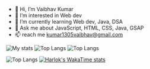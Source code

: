 - 👋 Hi, I’m Vaibhav Kumar
- 👀 I’m interested in Web dev
- 🌱 I’m currently learning Web dev, Java, DSA
- 💬 Ask me about JavaScript, HTML, CSS, Java, GSAP
- 📫 reach me kumar1305vaibhav@gmail.com

<img alt = "My stats" src ="https://github-readme-stats.vercel.app/api?username=vaibhavisno-one&show_icons=true&theme=dark"/>
<img alt = "Top Langs" src ="https://github-readme-stats.vercel.app/api/top-langs/?username=vaibhavisno-one&layout=compact"/>
<img alt = "Top Langs" src ="https://github-readme-stats.vercel.app/api/wakatime?username=vaibhavisno-one)](https://github.com/anuraghazra/github-readme-stats"/>


![Top Langs](https://github-readme-stats.vercel.app/api/top-langs/?username=vaibhavisno-one&layout=compact)
[![Harlok's WakaTime stats](https://github-readme-stats.vercel.app/api/wakatime?username=ffflabs)](https://github.com/anuraghazra/github-readme-stats)
<!---
vaibhavisno-one/vaibhavisno-one is a ✨ special ✨ repository because its `README.md` (this file) appears on your GitHub profile.
You can click the Preview link to take a look at your changes.
--->

